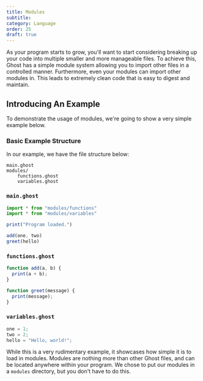 ```yaml
---
title: Modules
subtitle:
category: Language
order: 25
draft: true
---
```


As your program starts to grow, you'll want to start considering breaking up your code into multiple smaller and more manageable files. To achieve this, Ghost has a simple module system allowing you to import other files in a controlled manner. Furthermore, even your modules can import other modules in. This leads to extremely clean code that is easy to digest and maintain.

## Introducing An Example

To demonstrate the usage of modules, we're going to show a very simple example below.

### Basic Example Structure

In our example, we have the file structure below:

```
main.ghost
modules/
    functions.ghost
    variables.ghost
```

### `main.ghost`

```typescript
import * from "modules/functions"
import * from "modules/variables"

print("Program loaded.")

add(one, two)
greet(hello)
```

### `functions.ghost`

```typescript
function add(a, b) {
  print(a + b);
}

function greet(message) {
  print(message);
}
```

### `variables.ghost`

```typescript
one = 1;
two = 2;
hello = "Hello, world!";
```

While this is a very rudimentary example, it showcases how simple it is to load in modules. Modules are nothing more than other Ghost files, and can be located anywhere within your program. We chose to put our modules in a `modules` directory, but you don't have to do this.

